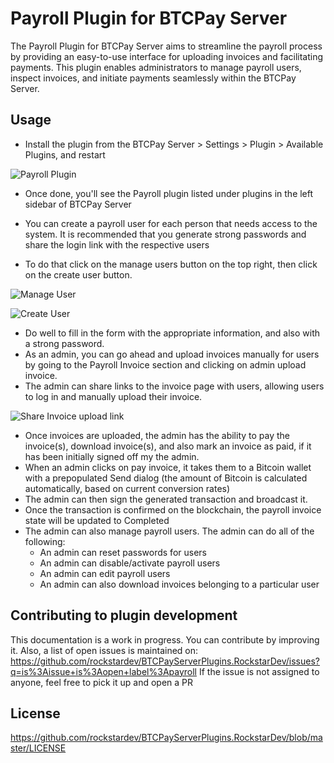 ﻿# Payroll Plugin for BTCPay Server

The Payroll Plugin for BTCPay Server aims to streamline the payroll process by providing an easy-to-use interface for uploading invoices and facilitating payments. 
This plugin enables administrators to manage payroll users, inspect invoices, and initiate payments seamlessly within the BTCPay Server.

## Usage

- Install the plugin from the BTCPay Server > Settings > Plugin > Available Plugins, and restart

![Payroll Plugin](https://github.com/btcpayserver/btcpayserver/assets/47084273/a918ff08-7444-4b69-a2ca-b75e38f19bcc)

- Once done, you'll see the Payroll plugin listed under plugins in the left sidebar of BTCPay Server
- You can create a payroll user for each person that needs access to the system. It is recommended that you generate strong passwords and share the login link with the respective users

- To do that click on the manage users button on the top right, then click on the create user button.

![Manage User](https://github.com/btcpayserver/btcpayserver/assets/47084273/629e0d3d-db67-489a-baa1-c7b2eb11932a)

![Create User](https://github.com/btcpayserver/btcpayserver/assets/47084273/9d27aa5e-f187-4b58-b758-320125be277f)

- Do well to fill in the form with the appropriate information, and also with a strong password.
- As an admin, you can go ahead and upload invoices manually for users by going to the Payroll Invoice section and clicking on admin upload invoice.
- The admin can share links to the invoice page with users, allowing users to log in and manually upload their invoice.

![Share Invoice upload link](https://github.com/btcpayserver/btcpayserver/assets/47084273/f654d1f7-4114-4b46-8f3e-b9410cec95ed)

- Once invoices are uploaded, the admin has the ability to pay the invoice(s), download invoice(s), and also mark an invoice as paid, if it has been initially signed off my the admin.
- When an admin clicks on pay invoice, it takes them to a Bitcoin wallet with a prepopulated Send dialog (the amount of Bitcoin is calculated automatically, based on current conversion rates)
- The admin can then sign the generated transaction and broadcast it.
- Once the transaction is confirmed on the blockchain, the payroll invoice state will be updated to Completed
- The admin can also manage payroll users. The admin can do all of the following:
  - An admin can reset passwords for users
  - An admin can disable/activate payroll users
  - An admin can edit payroll users
  - An admin can also download invoices belonging to a particular user


## Contributing to plugin development
This documentation is a work in progress. You can contribute by improving it.
Also, a list of open issues is maintained on: https://github.com/rockstardev/BTCPayServerPlugins.RockstarDev/issues?q=is%3Aissue+is%3Aopen+label%3Apayroll
If the issue is not assigned to anyone, feel free to pick it up and open a PR

## License
https://github.com/rockstardev/BTCPayServerPlugins.RockstarDev/blob/master/LICENSE
